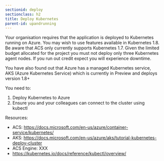 ```yaml
---
sectionid: deploy
sectionclass: h2
title: Deploy Kubernetes
parent-id: upandrunning
---
```


Your organisation requires that the application is deployed to Kubernetes running on
Azure. You may wish to use features available in Kubernetes 1.8. Be aware that ACS only
currently supports Kubernetes 1.7. Given the limited budget allocated for the
project you must not deploy only three Kubernetes agent nodes. If you run out credit expect you will
experience downtime.

You have also found out that Azure has a managed Kubernetes service, 
AKS (Azure Kubernetes Service) which is currently in Preview and deploys version 1.8+

You need to:

1. Deploy Kubernetes to Azure
2. Ensure you and your colleagues can connect to the cluster using kubectl

Resources:

- ACS: <https://docs.microsoft.com/en-us/azure/container-service/kubernetes/>
- AKS: <https://docs.microsoft.com/en-us/azure/aks/tutorial-kubernetes-deploy-cluster>
- ACS Engine: XXX
- <https://kubernetes.io/docs/reference/kubectl/overview/>
